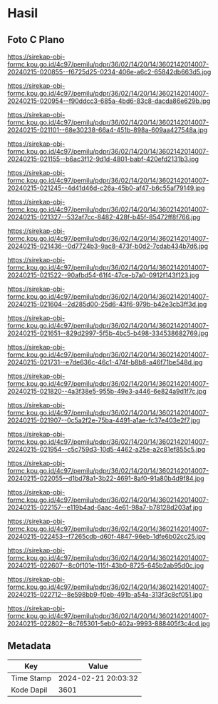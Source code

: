 # Hasil

## Foto C Plano

https://sirekap-obj-formc.kpu.go.id/4c97/pemilu/pdpr/36/02/14/20/14/3602142014007-20240215-020855--f6725d25-0234-406e-a6c2-65842db663d5.jpg

https://sirekap-obj-formc.kpu.go.id/4c97/pemilu/pdpr/36/02/14/20/14/3602142014007-20240215-020954--f90ddcc3-685a-4bd6-83c8-dacda86e629b.jpg

https://sirekap-obj-formc.kpu.go.id/4c97/pemilu/pdpr/36/02/14/20/14/3602142014007-20240215-021101--68e30238-66a4-451b-898a-609aa427548a.jpg

https://sirekap-obj-formc.kpu.go.id/4c97/pemilu/pdpr/36/02/14/20/14/3602142014007-20240215-021155--b6ac3f12-9d1d-4801-babf-420efd2131b3.jpg

https://sirekap-obj-formc.kpu.go.id/4c97/pemilu/pdpr/36/02/14/20/14/3602142014007-20240215-021245--4d41d46d-c26a-45b0-af47-b6c55af79149.jpg

https://sirekap-obj-formc.kpu.go.id/4c97/pemilu/pdpr/36/02/14/20/14/3602142014007-20240215-021327--532af7cc-8482-428f-b45f-85472ff8f766.jpg

https://sirekap-obj-formc.kpu.go.id/4c97/pemilu/pdpr/36/02/14/20/14/3602142014007-20240215-021436--0d7724b3-9ac8-473f-b0d2-7cdab434b7d6.jpg

https://sirekap-obj-formc.kpu.go.id/4c97/pemilu/pdpr/36/02/14/20/14/3602142014007-20240215-021522--90afbd54-61f4-47ce-b7a0-0912f143f123.jpg

https://sirekap-obj-formc.kpu.go.id/4c97/pemilu/pdpr/36/02/14/20/14/3602142014007-20240215-021604--2d285d00-25d6-43f6-979b-b42e3cb3ff3d.jpg

https://sirekap-obj-formc.kpu.go.id/4c97/pemilu/pdpr/36/02/14/20/14/3602142014007-20240215-021651--829d2997-5f5b-4bc5-b498-334538682769.jpg

https://sirekap-obj-formc.kpu.go.id/4c97/pemilu/pdpr/36/02/14/20/14/3602142014007-20240215-021731--e7de636c-46c1-474f-b8b8-a46f71be548d.jpg

https://sirekap-obj-formc.kpu.go.id/4c97/pemilu/pdpr/36/02/14/20/14/3602142014007-20240215-021820--4a3f38e5-955b-49e3-a446-6e824a9d1f7c.jpg

https://sirekap-obj-formc.kpu.go.id/4c97/pemilu/pdpr/36/02/14/20/14/3602142014007-20240215-021907--0c5a2f2e-75ba-4491-a1ae-fc37e403e2f7.jpg

https://sirekap-obj-formc.kpu.go.id/4c97/pemilu/pdpr/36/02/14/20/14/3602142014007-20240215-021954--c5c759d3-10d5-4462-a25e-a2c81ef855c5.jpg

https://sirekap-obj-formc.kpu.go.id/4c97/pemilu/pdpr/36/02/14/20/14/3602142014007-20240215-022055--d1bd78a1-3b22-4691-8af0-91a80b4d9f84.jpg

https://sirekap-obj-formc.kpu.go.id/4c97/pemilu/pdpr/36/02/14/20/14/3602142014007-20240215-022157--e119b4ad-6aac-4e61-98a7-b78128d203af.jpg

https://sirekap-obj-formc.kpu.go.id/4c97/pemilu/pdpr/36/02/14/20/14/3602142014007-20240215-022453--f7265cdb-d60f-4847-96eb-1dfe6b02cc25.jpg

https://sirekap-obj-formc.kpu.go.id/4c97/pemilu/pdpr/36/02/14/20/14/3602142014007-20240215-022607--8c0f101e-115f-43b0-8725-645b2ab95d0c.jpg

https://sirekap-obj-formc.kpu.go.id/4c97/pemilu/pdpr/36/02/14/20/14/3602142014007-20240215-022712--8e598bb9-f0eb-491b-a54a-313f3c8cf051.jpg

https://sirekap-obj-formc.kpu.go.id/4c97/pemilu/pdpr/36/02/14/20/14/3602142014007-20240215-022802--8c765301-5eb0-402a-9993-888405f3c4cd.jpg


## Metadata

| Key        | Value               |
| ---------- | ------------------- |
| Time Stamp | 2024-02-21 20:03:32 |
| Kode Dapil | 3601                |



